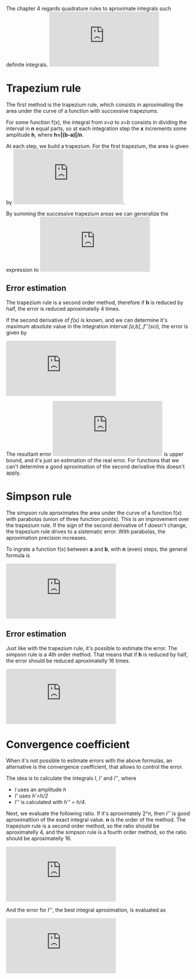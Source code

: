 The chapter 4 regards quadrature rules to aproximate integrals such definite integrals.
![equation](http://latex.codecogs.com/gif.latex?%5Cint_%7Ba%7D%5E%7Bb%7Df%28x%29dx)

# Trapezium rule

The first method is the trapezium rule, which consists in aproximating the area under the curve of a function with successive trapeziums. 

For some function f(x), the integral from _x=a_ to _x=b_ consists in dividing the interval in **n** equal parts, so at each integration step the **x** increments some amplitude **h**, where **h=|(b-a)|/n**. 

At each step, we build a trapezium. For the first trapezium, the area is given by ![equation](http://latex.codecogs.com/gif.latex?%5Cinline%20%5Cfrac%7Bf%28a%29&plus;f%28a&plus;h%29%7D%7B2%7D*h).

By summing the successive trapezium areas we can generalize the expression to 
![equation](http://latex.codecogs.com/gif.latex?%5Cint_%7Ba%7D%5E%7Bb%7Df%28x%29%3D%5Cfrac%7Bh%7D%7B2%7D%5Ccdot%20%5Bf%28a%29&plus;2f%28a&plus;h%29%20&plus;%202f%28a&plus;2h%29%20&plus;%20...%20&plus;%202f%28a&plus;%28n-1%29h%29%20&plus;%20f%28b%29%29%5D)

## Error estimation

The trapezium rule is a second order method, therefore if **h** is reduced by half, the error is reduced aproximatelly 4 times.

If the second derivative of _f(x)_ is known, and we can determine it's maximum absolute value in the integration interval _[a,b]_, _f''(sci)_, the error is given by

![equation](http://latex.codecogs.com/gif.latex?%5Cvarepsilon%20%3D%20-%5Cfrac%7B%28b-a%29%5E%7B3%7D%7D%7B12n%5E%7B2%7D%7D%5Ccdot%20%7Bf%7D%27%27%28%5Cxi%20%29)

The resultant error ![equation](http://latex.codecogs.com/gif.latex?%5Cinline%20%5Cvarepsilon) is upper bound, and it's just an estimation of the real error. For functions that we can't determine a good aproximation of the second derivative this doesn't apply.

# Simpson rule

The simpson rule aproximates the area under the curve of a function f(x) with parabolas (union of three function points). This is an improvement over the trapezium rule. If the sign of the second derivative of f doesn't change, the trapezium rule drives to a sistematic error. With parabolas, the aproximation precision increases. 

To ingrate a function f(x) between **a** and **b**, with **n** (even) steps, the general formula is

![equation](http://latex.codecogs.com/gif.latex?I%20%3D%20%5Cfrac%7Bh%7D%7B3%7D%5Bf%28a%29%20&plus;%204f%28a&plus;h%29%20&plus;%202f%28a&plus;2h%29%20&plus;%20...%20&plus;%204f%28a&plus;%28n-2%29h%29%20&plus;%202f%28a&plus;%28n-1%29h%29&plus;f%28b%29%5D)

## Error estimation

Just like with the trapezium rule, it's possible to estimate the error. The simpson rule is a 4th order method. That means that if **h** is reduced by half, the error should be reduced aproximatelly 16 times.

![equation](http://latex.codecogs.com/gif.latex?%5Cvarepsilon%20%3D%20-%20%5Cfrac%7B%7B%28b-a%29%7D%5E5%7D%7B90%7Bn%7D%5E4%7D%7Bf%7D%27%27%27%27%28%5Cxi%20%29)


# Convergence coefficient
When it's not possible to estimate errors with the above formulas, an alternative is the convergence coefficient, that allows to control the error. 

The idea is to calculate the integrals _I_, _I'_ and _I''_, where
* _I_ uses an amplitude _h_
* _I'_ uses _h'=h/2_ 
* _I''_ is calculated with _h''_ = _h/4_.

Next, we evaluate the following ratio. If it's aproximately 2^n, then _I''_ is good aproximattion of the exact integral value. **n** is the order of the method. The trapezium rule is a second order method, so the ratio should be aproximatelly 4, and the simpson rule is a fourth order method, so the ratio should be aproximatelly 16.

![equation](http://latex.codecogs.com/gif.latex?%5Cfrac%7B%7BI%7D%27-I%7D%7B%7BI%7D%27%27-%7BI%7D%27%7D%5Capprox%20%7B2%7D%5En)

And the error for _I''_, the best integral aproximation, is evaluated as

![equation](http://latex.codecogs.com/gif.latex?%7B%5Cvarepsilon%7D%27%27%20%3D%20%5Cfrac%20%7B%7BI%7D%27%27-%7BI%7D%27%7D%7B%7B2%7D%5En%7D)